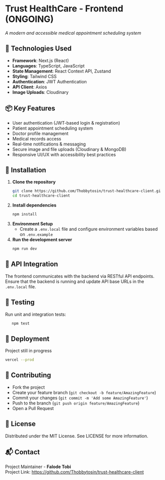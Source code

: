 # Trust HealthCare - Frontend (ONGOING)

_A modern and accessible medical appointment scheduling system_

## 🚀 Technologies Used

- **Framework**: Next.js (React)
- **Languages**: TypeScript, JavaScript
- **State Management**: React Context API, Zustand
- **Styling**: Tailwind CSS
- **Authentication**: JWT Authentication
- **API Client**: Axios
- **Image Uploads**: Cloudinary

## 📦 Key Features

- User authentication (JWT-based login & registration)
- Patient appointment scheduling system
- Doctor profile management
- Medical records access
- Real-time notifications & messaging
- Secure image and file uploads (Cloudinary & MongoDB)
- Responsive UI/UX with accessibility best practices

## 🔧 Installation

1. **Clone the repository**
   ```bash
   git clone https://github.com/Thobbytosin/trust-healthcare-client.git
   cd trust-healthcare-client
   ```
2. **Install dependencies**
   ```bash
   npm install
   ```
3. **Environment Setup**
   - Create a `.env.local` file and configure environment variables based on `.env.example`
4. **Run the development server**
   ```bash
   npm run dev
   ```

## 📡 API Integration

The frontend communicates with the backend via RESTful API endpoints. Ensure that the backend is running and update API base URLs in the `.env.local` file.

## 🧪 Testing

Run unit and integration tests:

```bash
   npm test
```

## 🚀 Deployment

Project still in progress

```bash
vercel --prod
```

## 🤝 Contributing

- Fork the project
- Create your feature branch (`git checkout -b feature/AmazingFeature`)
- Commit your changes (`git commit -m 'Add some AmazingFeature'`)
- Push to the branch (`git push origin feature/AmazingFeature`)
- Open a Pull Request

## 📜 License

Distributed under the MIT License. See LICENSE for more information.

## 📬 Contact

Project Maintainer - **Falode Tobi**  
Project Link: https://github.com/Thobbytosin/trust-healthcare-client
